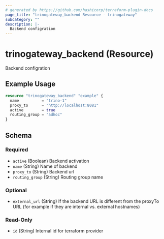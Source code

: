 ```yaml
---
# generated by https://github.com/hashicorp/terraform-plugin-docs
page_title: "trinogateway_backend Resource - trinogateway"
subcategory: ""
description: |-
  Backend configration
---
```


# trinogateway_backend (Resource)

Backend configration

## Example Usage

```terraform
resource "trinogateway_backend" "example" {
  name          = "trino-1"
  proxy_to      = "http://localhost:8081"
  active        = true
  routing_group = "adhoc"
}
```

<!-- schema generated by tfplugindocs -->
## Schema

### Required

- `active` (Boolean) Backend activation
- `name` (String) Name of backend
- `proxy_to` (String) Backend url
- `routing_group` (String) Routing group name

### Optional

- `external_url` (String) If the backend URL is different from the proxyTo URL (for example if they are internal vs. external hostnames)

### Read-Only

- `id` (String) Internal id for terraform provider
